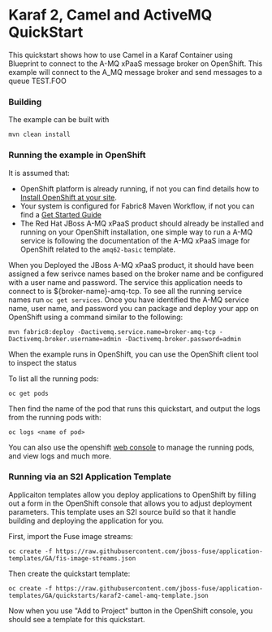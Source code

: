 # Karaf 2, Camel and ActiveMQ QuickStart

This quickstart shows how to use Camel in a Karaf Container using Blueprint to connect to the A-MQ xPaaS message broker on OpenShift.
This example will connect to the A_MQ message broker and send messages to a queue TEST.FOO

### Building

The example can be built with

    mvn clean install

### Running the example in OpenShift

It is assumed that:
- OpenShift platform is already running, if not you can find details how to [Install OpenShift at your site](https://docs.openshift.com/container-platform/3.3/install_config/index.html).
- Your system is configured for Fabric8 Maven Workflow, if not you can find a [Get Started Guide](https://access.redhat.com/documentation/en/red-hat-jboss-middleware-for-openshift/3/single/red-hat-jboss-fuse-integration-services-20-for-openshift/)
- The Red Hat JBoss A-MQ xPaaS product should already be installed and running on your OpenShift installation, one simple way to run a A-MQ service is following the documentation of the A-MQ xPaaS image for OpenShift related to the `amq62-basic` template.

When you Deployed the JBoss A-MQ xPaaS product, it should have been assigned a few serivce names based on the broker name and be configured with a user name and password.  The service this application needs to connect to is ${broker-name}-amq-tcp.
To see all the running service names run `oc get services`.  Once you have identified the A-MQ service name, user name, and password you can package and deploy your app on OpenShift using a command similar to the following:

    mvn fabric8:deploy -Dactivemq.service.name=broker-amq-tcp -Dactivemq.broker.username=admin -Dactivemq.broker.password=admin

When the example runs in OpenShift, you can use the OpenShift client tool to inspect the status

To list all the running pods:

    oc get pods

Then find the name of the pod that runs this quickstart, and output the logs from the running pods with:

    oc logs <name of pod>

You can also use the openshift [web console](https://docs.openshift.com/container-platform/3.3/getting_started/developers_console.html#developers-console-video) to manage the
running pods, and view logs and much more.

### Running via an S2I Application Template

Applicaiton templates allow you deploy applications to OpenShift by filling out a form in the OpenShift console that allows you to adjust deployment parameters.  This template uses an S2I source build so that it handle building and deploying the application for you.

First, import the Fuse image streams:

    oc create -f https://raw.githubusercontent.com/jboss-fuse/application-templates/GA/fis-image-streams.json

Then create the quickstart template:

    oc create -f https://raw.githubusercontent.com/jboss-fuse/application-templates/GA/quickstarts/karaf2-camel-amq-template.json

Now when you use "Add to Project" button in the OpenShift console, you should see a template for this quickstart. 

